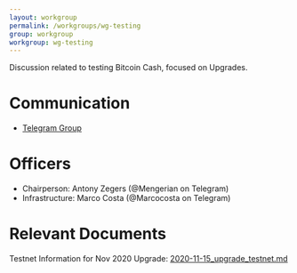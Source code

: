 ```yaml
---
layout: workgroup
permalink: /workgroups/wg-testing
group: workgroup
workgroup: wg-testing
---
```


Discussion related to testing Bitcoin Cash, focused on Upgrades.

# Communication

* [Telegram Group](https://t.me/joinchat/DUeWWkYZbVMjvwMTRFlRhw)

# Officers

 * Chairperson: Antony Zegers (@Mengerian on Telegram)
 * Infrastructure: Marco Costa (@Marcocosta on Telegram)

# Relevant Documents

Testnet Information for Nov 2020 Upgrade: [2020-11-15_upgrade_testnet.md](2020-11-15_upgrade_testnet.md)


